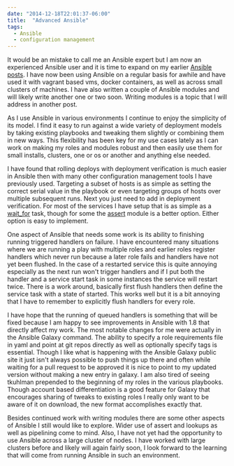 ```yaml
---
date: "2014-12-18T22:01:37-06:00"
title:  "Advanced Ansible"
tags:
  - Ansible
  - configuration management
---
```


It would be an mistake to call me an Ansible expert but I am now an experienced Ansible user and it is time to expand on my earlier [Ansible posts](/tags/#Ansible).
I have now been using Ansible on a regular basis for awhile and have used it with vagrant based vms, docker containers, as well as across small clusters of machines.
I have also written a couple of Ansible modules and will likely write another one or two soon. Writing modules is a topic that I will address in
another post.

As I use Ansible in various environments I continue to enjoy the simplicity of its model. I find it easy to run against a wide variety of deployment
models by taking existing playbooks and tweaking them slightly or combining them in new ways. This flexibility has been key for my use cases lately as I can
work on making my roles and modules robust and then easily use them for small installs, clusters, one or os or another and anything else needed.

I have found that rolling deploys with deployment verification is much easier in Ansible then with many other configuration management tools I have previously used.
Targeting a subset of hosts is as simple as setting the correct serial value in the playbook or even targeting groups of hosts over multiple subsequent runs. Next
you just need to add in deployment verification. For most of the services I have setup that is as simple as a [wait_for](http://docs.ansible.com/wait_for_module.html)
task, though for some the [assert](http://docs.ansible.com/assert_module.html) module is a better option. Either option is easy to implement.

One aspect of Ansible that needs some work is its ability to finishing running triggered handlers on failure. I have encountered many situations where we are running
a play with multiple roles and earlier roles register handlers which never run because a later role fails and handlers have not yet been flushed. In the case of a
restarted service this is quite annoying especially as the next run won't trigger handlers and if I put both the handler and a service start task in some instances
the service will restart twice. There is a work around, basically first flush handlers then define the service task with a state of started. This works well but
it is a bit annoying that I have to remember to explicitly flush handlers for every role.

I have hope that the running of queued handlers is something that will be fixed because I am happy to see improvements in Ansible with 1.8 that directly affect my
work. The most notable changes for me were actually in the Ansible Galaxy command. The ability to specify a role requirements file in yaml and point at git repos directly
as well as optionally specify tags is essential. Though I like what is happening with the Ansible Galaxy public site it just isn't always possible to push things up there and
often while waiting for a pull request to be approved it is nice to point to my updated version without making a new entry in galaxy.
I am also tired of seeing tkuhlman prepended to the beginning of my roles in the various playbooks. Though account based differentiation is a good feature for
Galaxy that encourages sharing of tweaks to existing roles I really only want to be aware of it on download, the new format accomplishes exactly that.

Besides continued work with writing modules there are some other aspects of Ansible I still would like to explore. Wider use of assert and lookups as well as
pipelining come to mind. Also, I have not yet had the opportunity to use Ansible across a large cluster of nodes. I have worked with large clusters before and likely
will again fairly soon, I look forward to the learning that will come from running Ansible in such an environment.

